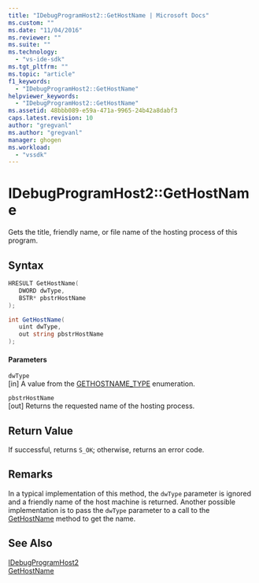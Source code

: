 ```yaml
---
title: "IDebugProgramHost2::GetHostName | Microsoft Docs"
ms.custom: ""
ms.date: "11/04/2016"
ms.reviewer: ""
ms.suite: ""
ms.technology: 
  - "vs-ide-sdk"
ms.tgt_pltfrm: ""
ms.topic: "article"
f1_keywords: 
  - "IDebugProgramHost2::GetHostName"
helpviewer_keywords: 
  - "IDebugProgramHost2::GetHostName"
ms.assetid: 48bbb089-e59a-471a-9965-24b42a8dabf3
caps.latest.revision: 10
author: "gregvanl"
ms.author: "gregvanl"
manager: ghogen
ms.workload: 
  - "vssdk"
---
```

# IDebugProgramHost2::GetHostName
Gets the title, friendly name, or file name of the hosting process of this program.  
  
## Syntax  
  
```cpp  
HRESULT GetHostName(   
   DWORD dwType,  
   BSTR* pbstrHostName  
);  
```  
  
```csharp  
int GetHostName(   
   uint dwType,  
   out string pbstrHostName  
);  
```  
  
#### Parameters  
 `dwType`  
 [in] A value from the [GETHOSTNAME_TYPE](../../../extensibility/debugger/reference/gethostname-type.md) enumeration.  
  
 `pbstrHostName`  
 [out] Returns the requested name of the hosting process.  
  
## Return Value  
 If successful, returns `S_OK`; otherwise, returns an error code.  
  
## Remarks  
 In a typical implementation of this method, the `dwType` parameter is ignored and a friendly name of the host machine is returned. Another possible implementation is to pass the `dwType` parameter to a call to the [GetHostName](../../../extensibility/debugger/reference/idebugprogramnode2-gethostname.md) method to get the name.  
  
## See Also  
 [IDebugProgramHost2](../../../extensibility/debugger/reference/idebugprogramhost2.md)   
 [GetHostName](../../../extensibility/debugger/reference/idebugprogramnode2-gethostname.md)